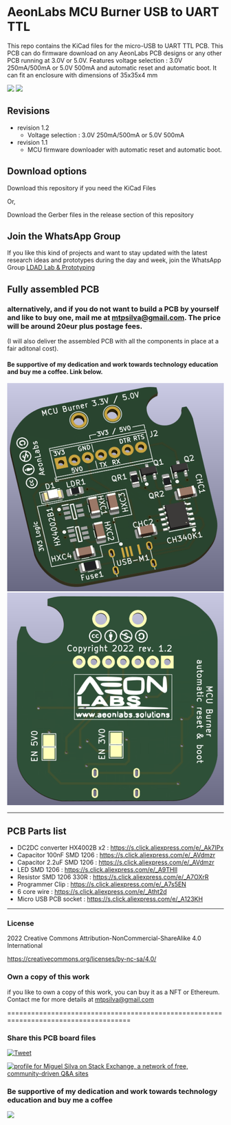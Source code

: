 # AeonLabs MCU Burner USB to UART TTL
This repo contains the KiCad files for the micro-USB to UART TTL PCB. This PCB can do firmware download on any AeonLabs PCB designs or any other PCB running at 3.0V or 5.0V.
Features voltage selection : 3.0V 250mA/500mA or 5.0V 500mA and automatic reset and automatic boot. It can fit an enclosure with dimensions of 35x35x4 mm

![](https://views.whatilearened.today/views/github/aeonSolutions/AeonLabs_MCU_Burner_USB_to_UART_TTL.svg)
![](https://img.shields.io/github/downloads/aeonSolutions/AeonLabs-MCU-Burner-USB-to-UART-TTL/total?style=for-the-badge)

## Revisions
- revision 1.2
  - Voltage selection : 3.0V 250mA/500mA or 5.0V 500mA 
- revision 1.1
  - MCU firmware downloader with automatic reset and automatic boot. 
 


## Download options
Download this repository if you need the KiCad Files

Or,

Download the Gerber files in the release section of this repository

## Join the WhatsApp Group
If you like this kind of projects and want to stay updated with the latest research ideas and prototypes during the day and week, join the WhatsApp Group
[LDAD Lab & Prototyping](https://chat.whatsapp.com/FkNC7u83kuy2QRA5sqjBVg)

## Fully assembled PCB
### alternatively, and if you do not want to build a PCB by yourself and like to buy one, mail me at mtpsilva@gmail.com. The price will be around 20eur plus postage fees.
(I will also deliver the assembled PCB with all the components in place at a fair aditonal cost).
#### Be supportive of my dedication and work towards technology education and buy me a coffee. Link below.

![](https://github.com/aeonSolutions/AeonLabs-MCU-Burner-USB-to-UART-TTL/blob/main/designs/pcb_front.png)
![](https://github.com/aeonSolutions/AeonLabs-MCU-Burner-USB-to-UART-TTL/blob/main/designs/pcb_back.png)

________________________________________________________________________________________________________________



## PCB Parts list
- DC2DC converter HX4002B x2 : https://s.click.aliexpress.com/e/_Ak7IPx
- Capacitor 100nF SMD 1206 : https://s.click.aliexpress.com/e/_AVdmzr
- Capacitor 2.2uF SMD 1206 : https://s.click.aliexpress.com/e/_AVdmzr
- LED SMD 1206 : https://s.click.aliexpress.com/e/_A9THIl
- Resistor SMD 1206 330R : https://s.click.aliexpress.com/e/_A7OXrR
- Programmer Clip : https://s.click.aliexpress.com/e/_A7s5EN
- 6 core wire : https://s.click.aliexpress.com/e/_Atht2d
- Micro USB PCB socket : https://s.click.aliexpress.com/e/_A123KH 


______________________________________________________________________________________________________________________________

### License
2022 Creative Commons Attribution-NonCommercial-ShareAlike 4.0 International

https://creativecommons.org/licenses/by-nc-sa/4.0/

### Own a copy of this work
if you like to own a copy of this work, you can buy it as a NFT or Ethereum. Contact me for more details at mtpsilva@gmail.com

=====================================================================================
### Share this PCB board files
[![Tweet](https://img.shields.io/twitter/url/http/shields.io.svg?style=social)](https://twitter.com/intent/tweet?original_referer=https%3A%2F%2Fjitpack.io%2F&ref_src=twsrc%5Etfw&text=Version%201.0%20of%20AeonLabs-MCU-Burner-USB-to-UART-TTL%20is%20now%20available%20on%20&tw_p=tweetbutton&url=http%3A%2F%2Fgithub.com%2FaeonSolutions%2FAeonLabs-MCU-Burner-USB-to-UART-TTL)

<a href="https://stackexchange.com/users/18907312/miguel-silva"><img src="https://stackexchange.com/users/flair/18907312.png" width="208" height="58" alt="profile for Miguel Silva on Stack Exchange, a network of free, community-driven Q&amp;A sites" title="profile for Miguel Silva on Stack Exchange, a network of free, community-driven Q&amp;A sites" /></a>

### Be supportive of my dedication and work towards technology education and buy me a coffee

[<img src="https://cdn.buymeacoffee.com/buttons/v2/default-yellow.png" data-canonical-src="https://cdn.buymeacoffee.com/buttons/v2/default-yellow.png" height="70" />](https://www.buymeacoffee.com/migueltomas)


